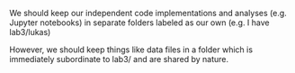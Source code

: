 We should keep our independent code implementations and analyses (e.g. Jupyter notebooks) in separate folders labeled as our own
(e.g. I have lab3/lukas)

However, we should keep things like data files in a folder which is immediately subordinate to lab3/ and are shared by nature.
